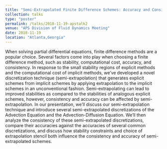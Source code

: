 ```yaml
---
title: "Semi-Extrapolated Finite Difference Schemes: Accuracy and Consistency"
collection: talks
type: "poster"
permalink: /talks/2018-11-19-apstalk2
venue: "APS Division of Fluid Dynamics Meeting"
date: 2018-11-19
location: "Atlanta,Georgia"
---
```

When solving partial differential equations, finite difference methods are a popular choice. Several factors come into play when choosing a finite difference method, such as stability, computational cost, accuracy, and consistency. In response to the small stability regions of explicit methods and the computational cost of implicit methods, we’ve developed a novel discretization technique (semi-extrapolation) that generates explicit schemes from implicit schemes by applying extrapolation to the implicit schemes in an unconventional fashion. Semi-extrapolating can lead to improved stabilities as compared to the stabilities of analogous explicit schemes, however, consistency and accuracy can be affected by semi-extrapolation. In our presentation, we’ll discuss our semi-extrapolation technique and introduce several semi-extrapolated discretizations of the Advection Equation and the Advection-Diffusion Equation. We’ll then analyze the consistency of these semi-extrapolated discretizations, compare their accuracies against the accuracies of several common discretizations, and discuss how stability constraints and choice of extrapolation stencil both influence the consistency and accuracy of semi-extrapolated schemes.
